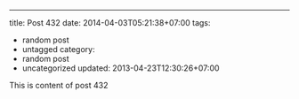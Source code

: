 ---
title: Post 432
date: 2014-04-03T05:21:38+07:00
tags:
  - random post
  - untagged
category:
  - random post
  - uncategorized
updated: 2013-04-23T12:30:26+07:00

This is content of post 432